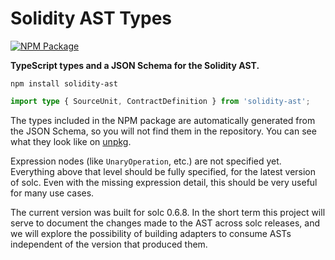 # Solidity AST Types

[![NPM Package](https://img.shields.io/npm/v/solidity-ast.svg)](https://www.npmjs.org/package/solidity-ast)

**TypeScript types and a JSON Schema for the Solidity AST.**

```
npm install solidity-ast
```

```typescript
import type { SourceUnit, ContractDefinition } from 'solidity-ast';
```

The types included in the NPM package are automatically generated from the JSON
Schema, so you will not find them in the repository. You can see what they look
like on [unpkg].

[unpkg]: https://unpkg.com/solidity-ast@latest/types.d.ts

Expression nodes (like `UnaryOperation`, etc.) are not specified yet.
Everything above that level should be fully specified, for the latest version
of solc. Even with the missing expression detail, this should be very useful
for many use cases.

The current version was built for solc 0.6.8. In the short term this project
will serve to document the changes made to the AST across solc releases, and we
will explore the possibility of building adapters to consume ASTs independent
of the version that produced them.
